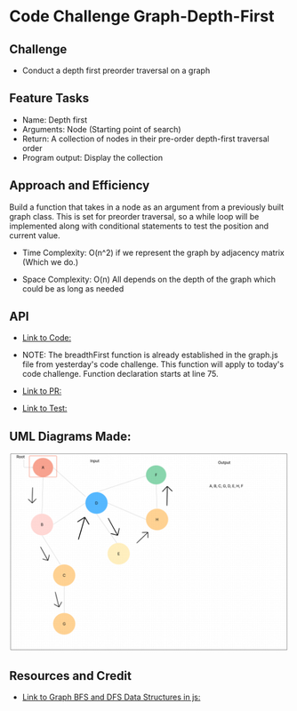 # Code Challenge Graph-Depth-First

## Challenge

- Conduct a depth first preorder traversal on a graph

## Feature Tasks

- Name: Depth first
- Arguments: Node (Starting point of search)
- Return: A collection of nodes in their pre-order depth-first traversal order
- Program output: Display the collection

## Approach and Efficiency

Build a function that takes in a node as an argument from a previously built graph class. This is set for preorder traversal, so a while loop will be implemented along with conditional statements to test the position and current value.

- Time Complexity: O(n^2) if we represent the graph by adjacency matrix (Which we do.)

- Space Complexity: O(n) All depends on the depth of the graph which could be as long as needed

## API

- [Link to Code:](../Graph/graph-depth-first.js)

- NOTE: The breadthFirst function is already established in the graph.js file from yesterday's code challenge. This function will apply to today's code challenge. Function declaration starts at line 75.

- [Link to PR:](https://github.com/Keelen-Fisher/data-structures-and-algorithms/pull/77)

- [Link to Test:](../Graph/__tests__/graph-depth-first.test.js)

## UML Diagrams Made:

![Alt text](assets/graph-depth-first.png)

## Resources and Credit

- [Link to Graph BFS and DFS Data Structures in js:](chrome-extension://efaidnbmnnnibpcajpcglclefindmkaj/http://www.sfu.ca/~arashr/parminder.pdf)
